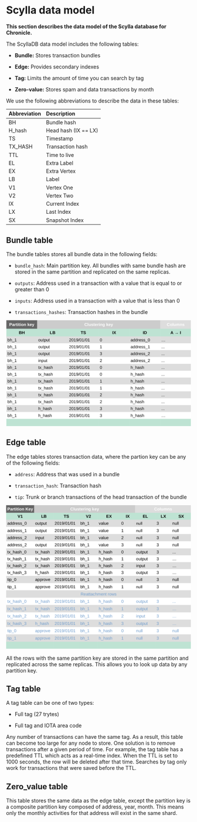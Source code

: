 # Scylla data model

**This section describes the data model of the Scylla database for Chronicle.**

The ScyllaDB data model includes the following tables:

- **Bundle:** Stores transaction bundles

- **Edge:** Provides secondary indexes

- **Tag:** Limits the amount of time you can search by tag

- **Zero-value:** Stores spam and data transactions by month

We use the following abbreviations to describe the data in these tables:

|**Abbreviation**|**Description**|
|:------------|:------------|
|BH|Bundle hash|
|H_hash|Head hash (IX == LX)|
|TS|Timestamp|
|TX_HASH|Transaction hash|
|TTL|Time to live|
|EL|Extra Label|
|EX|Extra Vertex|
|LB|Label|
|V1|Vertex One|
|V2|Vertex Two|
|IX|Current Index|
|LX|Last Index|
|SX|Snapshot Index|

## Bundle table

The bundle tables stores all bundle data in the following fields:

- `bundle_hash`: Main partition key. All bundles with same bundle hash are stored in the same partition and replicated on the same replicas.  

- `outputs`: Address used in a transaction with a value that is equal to or greater than 0

- `inputs`: Address used in a transaction with a value that is less than 0

- `transactions_hashes`: Transaction hashes in the bundle

![bundle table sample](../images/bundle-table.png)

## Edge table

The edge tables stores transaction data, where the partion key can be any of the following fields:

- `address`: Address that was used in a bundle

- `transaction_hash`: Transaction hash

- `tip`: Trunk or branch transactions of the head transaction of the bundle

![edge table sample](../images/edge-table.png)

All the rows with the same partition key are stored in the same partition and replicated across the same replicas. This allows you to look up data by any partition key.

## Tag table

A tag table can be one of two types:

- Full tag (27 trytes)

- Full tag and IOTA area code
	
Any number of transactions can have the same tag. As a result, this table can become too large for any node to store. One solution is to remove transactions after a given period of time. For example, the tag table has a predefined TTL which acts as a real-time index. When the TTL is set to 1000 seconds, the row will be deleted after that time. Searches by tag only work for transactions that were saved before the TTL.

## Zero_value table

This table stores the same data as the edge table, except the partition key is a composite partition key composed of address, year, month. This means only the monthly activities for that address will exist in the same shard. 
